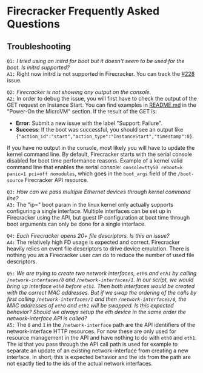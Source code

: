 # Firecracker Frequently Asked Questions

## Troubleshooting

`Q1:`
*I tried using an initrd for boot but it doesn't seem to be used for the boot.
Is initrd supported?*  
`A1:`
Right now initrd is not supported in Firecracker. You can track the
[#228](https://github.com/aws/PRIVATE-firecracker/issues/208) issue.

`Q2:`
*Firecracker is not showing any output on the console.*  
`A2:`
In order to debug the issue, you will first have to check the output of the GET
request on Instance Start. You can find examples in
[README.md](https://github.com/aws/PRIVATE-firecracker/blob/master/README.md) in
the "Power-On the MicroVM" section. If the result of the GET is:  

- **Error**: Submit a new issue with the label "Support: Failure".
- **Success**: If the boot was successful, you should see an output like
  `{"action_id":"start","action_type":"InstanceStart","timestamp":0}`.

If you have no output in the console, most likely you will have to update the
kernel command line. By default, Firecracker starts with the serial console
disabled for boot time performance reasons. Example of a kernel valid command
line that enables the serial console:
`console=ttyS0 reboot=k panic=1 pci=off nomodules`, which goes in the
`boot_args` field of the `/boot-source` Firecracker API resource.

`Q3:`
*How can we pass multiple Ethernet devices through kernel command line?*  
`A3:`
The "ip=" boot param in the linux kernel only actually supports configuring a
single interface. Multiple interfaces can be set up in Firecracker using the
API, but guest IP configuration at boot time through boot arguments can only be
done for a single interface.

`Q4:`
*Each Firecracker opens 20+ file descriptors. Is this an issue?*  
`A4:`
The relatively high FD usage is expected and correct. Firecracker heavily relies
on event file descriptors to drive device emulation. There is nothing you as a
Firecracker user can do to reduce the number of used file descriptors.

`Q5:`
*We are trying to create two network interfaces, `eth0` and `eth1` by calling
`/network-interfaces/0` and `/network-interfaces/1`. In our script, we would
bring up interface `eth0` before `eth1`. Then both interfaces would be created
with the correct MAC addresses. But if we swap the ordering of the calls by
first calling `/network-interfaces/1` and then `/network-interfaces/0`, the MAC
addresses of `eth0` and `eth1` will be swapped. Is this expected behavior?
Should we always setup the eth device in the same order the network-interface
API is called?*  
`A5:`
The `0` and `1` in the `/network-interface` path are the API identifiers of the
network-interface HTTP resources. For now these are only used for resource
management in the API and have nothing to do with `eth0` and `eth1`. The id that
you pass through the API call path is used for example to separate an update of
an existing network-interface from creating a new interface. In short, this is
expected behavior and the ids from the path are not exactly tied to the ids of
the actual network interfaces.
